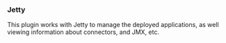 ### Jetty

This plugin works with Jetty to manage the deployed applications, as well viewing information about connectors, and JMX, etc.

